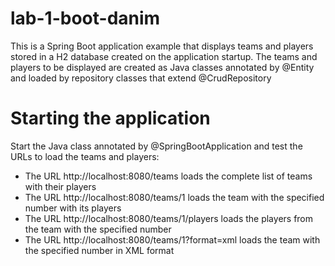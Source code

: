 # lab-1-boot-danim

This is a Spring Boot application example that displays teams and players stored in a H2 database created on the application startup.
The teams and players to be displayed are created as Java classes annotated by @Entity and loaded by repository classes that extend @CrudRepository

# Starting the application

Start the Java class annotated by @SpringBootApplication and test the URLs to load the teams and players:
- The URL http://localhost:8080/teams loads the complete list of teams with their players
- The URL http://localhost:8080/teams/1 loads the team with the specified number with its players
- The URL http://localhost:8080/teams/1/players loads the players from the team with the specified number
- The URL http://localhost:8080/teams/1?format=xml loads the team with the specified number in XML format
  
